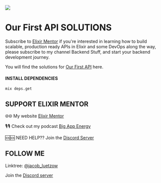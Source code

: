 <img align="center" src="https://assets.elixirmentor.com/em_banner.png"/>

# Our First API SOLUTIONS
Subscribe to [Elixir Mentor](https://www.youtube.com/channel/UChbS_z6KHQiIu9et38O37eQ) if you're interested in learning how to build scalable, production ready APIs in Elixir and some DevOps along the way, please subscribe to my channel Backend Stuff, and start your backend development journey.

You will find the solutions for [Our First API](https://www.youtube.com/playlist?list=PL2Rv8vpZJz4xqTf95A7u9eHC4OcQPGlOv) here.

#### INSTALL DEPENDENCIES
```
mix deps.get
```

## SUPPORT ELIXIR MENTOR

🌐🌐 My website [Elixir Mentor](https://elixirmentor.com/)

🎙🎙 Check out my podcast [Big App Energy](https://www.hiredgunapps.com/podcast)

🆘🆘 NEED HELP?? Join the [Discord Server](https://discord.gg/HcnjPsWATg)

## FOLLOW ME
Linktree: [@jacob_luetzow](https://linktr.ee/jacob_luetzow)

Join the [Discord server](https://discord.gg/HcnjPsWATg)
